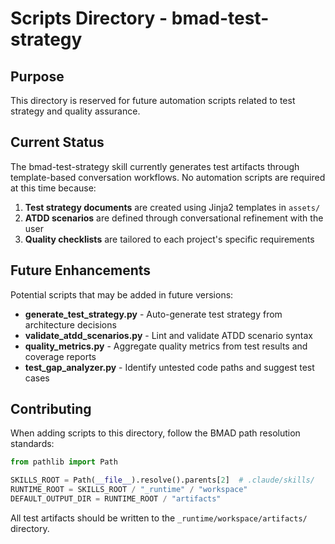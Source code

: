 # Scripts Directory - bmad-test-strategy

## Purpose

This directory is reserved for future automation scripts related to test strategy and quality assurance.

## Current Status

The bmad-test-strategy skill currently generates test artifacts through template-based conversation workflows. No automation scripts are required at this time because:

1. **Test strategy documents** are created using Jinja2 templates in `assets/`
2. **ATDD scenarios** are defined through conversational refinement with the user
3. **Quality checklists** are tailored to each project's specific requirements

## Future Enhancements

Potential scripts that may be added in future versions:

- **generate_test_strategy.py** - Auto-generate test strategy from architecture decisions
- **validate_atdd_scenarios.py** - Lint and validate ATDD scenario syntax
- **quality_metrics.py** - Aggregate quality metrics from test results and coverage reports
- **test_gap_analyzer.py** - Identify untested code paths and suggest test cases

## Contributing

When adding scripts to this directory, follow the BMAD path resolution standards:

```python
from pathlib import Path

SKILLS_ROOT = Path(__file__).resolve().parents[2]  # .claude/skills/
RUNTIME_ROOT = SKILLS_ROOT / "_runtime" / "workspace"
DEFAULT_OUTPUT_DIR = RUNTIME_ROOT / "artifacts"
```

All test artifacts should be written to the `_runtime/workspace/artifacts/` directory.
